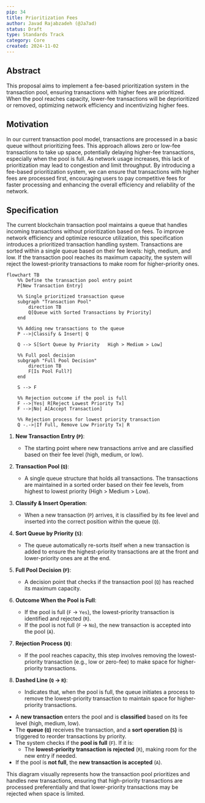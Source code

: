 ```yaml
---
pip: 34
title: Prioritization Fees
author: Javad Rajabzadeh (@Ja7ad)
status: Draft
type: Standards Track
category: Core
created: 2024-11-02
---
```


## Abstract

This proposal aims to implement a fee-based prioritization system in the transaction pool, ensuring transactions
with higher fees are prioritized. When the pool reaches capacity, lower-fee transactions will be deprioritized or
removed, optimizing network efficiency and incentivizing higher fees.

## Motivation

In our current transaction pool model, transactions are processed in a basic queue without prioritizing fees. 
This approach allows zero or low-fee transactions to take up space, potentially delaying higher-fee transactions,
especially when the pool is full. As network usage increases, this lack of prioritization may lead to congestion
and limit throughput. By introducing a fee-based prioritization system, we can ensure that transactions with higher
fees are processed first, encouraging users to pay competitive fees for faster processing and enhancing the overall
efficiency and reliability of the network.

## Specification

The current blockchain transaction pool maintains a queue that handles incoming transactions without prioritization
based on fees. To improve network efficiency and optimize resource utilization, this specification introduces a prioritized
transaction handling system. Transactions are sorted within a single queue based on their fee levels: high, medium, and
low. If the transaction pool reaches its maximum capacity, the system will reject the lowest-priority transactions to
make room for higher-priority ones.

```mermaid!
flowchart TB
    %% Define the transaction pool entry point
    P[New Transaction Entry]

    %% Single prioritized transaction queue
    subgraph "Transaction Pool"
        direction TB
        Q[Queue with Sorted Transactions by Priority]
    end

    %% Adding new transactions to the queue
    P -->|Classify & Insert| Q

    Q --> S[Sort Queue by Priority   High > Medium > Low]

    %% Full pool decision
    subgraph "Full Pool Decision"
        direction TB
        F[Is Pool Full?]
    end

    S --> F

    %% Rejection outcome if the pool is full
    F -->|Yes| R[Reject Lowest Priority Tx]
    F -->|No| A[Accept Transaction]

    %% Rejection process for lowest priority transaction
    Q -.->|If Full, Remove Low Priority Tx| R
```

1. **New Transaction Entry (`P`)**:
   - The starting point where new transactions arrive and are classified based on their fee
   level (high, medium, or low).

2. **Transaction Pool (`Q`)**:
   - A single queue structure that holds all transactions. The transactions are maintained in a
   sorted order based on their fee levels, from highest to lowest priority (High > Medium > Low).

3. **Classify & Insert Operation**:
   - When a new transaction (`P`) arrives, it is classified by its fee level and inserted into
   the correct position within the queue (`Q`).

4. **Sort Queue by Priority (`S`)**:
   - The queue automatically re-sorts itself when a new transaction is added to ensure the highest-priority
   transactions are at the front and lower-priority ones are at the end.

5. **Full Pool Decision (`F`)**:
   - A decision point that checks if the transaction pool (`Q`) has reached its maximum capacity.

6. **Outcome When the Pool is Full**:
   - If the pool is full (`F` → `Yes`), the lowest-priority transaction is identified and rejected (`R`).
   - If the pool is not full (`F` → `No`), the new transaction is accepted into the pool (`A`).

7. **Rejection Process (`R`)**:
   - If the pool reaches capacity, this step involves removing the lowest-priority transaction
   (e.g., low or zero-fee) to make space for higher-priority transactions.

8. **Dashed Line (`Q` → `R`)**:
   - Indicates that, when the pool is full, the queue initiates a process to remove the lowest-priority
   transaction to maintain space for higher-priority transactions.

- A **new transaction** enters the pool and is **classified** based on its fee level (high, medium, low).
- The **queue (`Q`)** receives the transaction, and a **sort operation (`S`)** is triggered to reorder
transactions by priority.
- The system checks if the **pool is full** (`F`). If it is:
  - The **lowest-priority transaction is rejected** (`R`), making room for the new entry if needed.
- If the pool is **not full**, the **new transaction is accepted** (`A`).

This diagram visually represents how the transaction pool prioritizes and handles new transactions,
ensuring that high-priority transactions are processed preferentially and that lower-priority transactions
may be rejected when space is limited.
